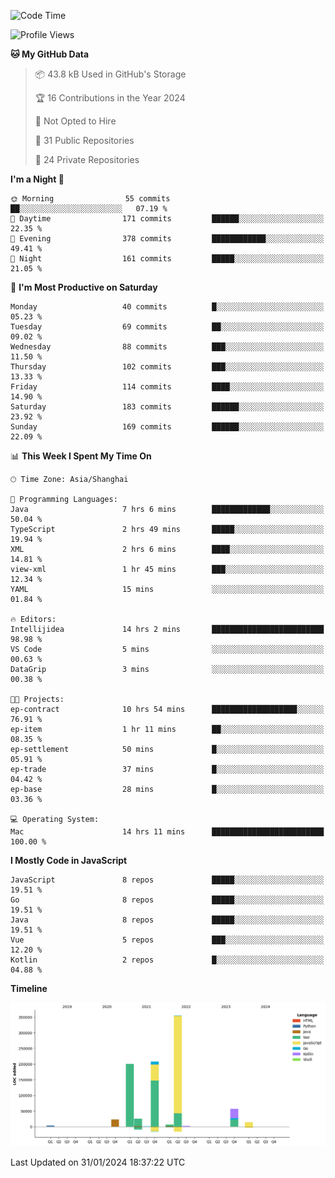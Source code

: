 <!--START_SECTION:waka-->
![Code Time](http://img.shields.io/badge/Code%20Time-2%2C271%20hrs%2016%20mins-blue)

![Profile Views](http://img.shields.io/badge/Profile%20Views-0-blue)

**🐱 My GitHub Data** 

> 📦 43.8 kB Used in GitHub's Storage 
 > 
> 🏆 16 Contributions in the Year 2024
 > 
> 🚫 Not Opted to Hire
 > 
> 📜 31 Public Repositories 
 > 
> 🔑 24 Private Repositories 
 > 
**I'm a Night 🦉** 

```text
🌞 Morning                55 commits          ██░░░░░░░░░░░░░░░░░░░░░░░   07.19 % 
🌆 Daytime                171 commits         ██████░░░░░░░░░░░░░░░░░░░   22.35 % 
🌃 Evening                378 commits         ████████████░░░░░░░░░░░░░   49.41 % 
🌙 Night                  161 commits         █████░░░░░░░░░░░░░░░░░░░░   21.05 % 
```
📅 **I'm Most Productive on Saturday** 

```text
Monday                   40 commits          █░░░░░░░░░░░░░░░░░░░░░░░░   05.23 % 
Tuesday                  69 commits          ██░░░░░░░░░░░░░░░░░░░░░░░   09.02 % 
Wednesday                88 commits          ███░░░░░░░░░░░░░░░░░░░░░░   11.50 % 
Thursday                 102 commits         ███░░░░░░░░░░░░░░░░░░░░░░   13.33 % 
Friday                   114 commits         ████░░░░░░░░░░░░░░░░░░░░░   14.90 % 
Saturday                 183 commits         ██████░░░░░░░░░░░░░░░░░░░   23.92 % 
Sunday                   169 commits         ██████░░░░░░░░░░░░░░░░░░░   22.09 % 
```


📊 **This Week I Spent My Time On** 

```text
🕑︎ Time Zone: Asia/Shanghai

💬 Programming Languages: 
Java                     7 hrs 6 mins        █████████████░░░░░░░░░░░░   50.04 % 
TypeScript               2 hrs 49 mins       █████░░░░░░░░░░░░░░░░░░░░   19.94 % 
XML                      2 hrs 6 mins        ████░░░░░░░░░░░░░░░░░░░░░   14.81 % 
view-xml                 1 hr 45 mins        ███░░░░░░░░░░░░░░░░░░░░░░   12.34 % 
YAML                     15 mins             ░░░░░░░░░░░░░░░░░░░░░░░░░   01.84 % 

🔥 Editors: 
Intellijidea             14 hrs 2 mins       █████████████████████████   98.98 % 
VS Code                  5 mins              ░░░░░░░░░░░░░░░░░░░░░░░░░   00.63 % 
DataGrip                 3 mins              ░░░░░░░░░░░░░░░░░░░░░░░░░   00.38 % 

🐱‍💻 Projects: 
ep-contract              10 hrs 54 mins      ███████████████████░░░░░░   76.91 % 
ep-item                  1 hr 11 mins        ██░░░░░░░░░░░░░░░░░░░░░░░   08.35 % 
ep-settlement            50 mins             █░░░░░░░░░░░░░░░░░░░░░░░░   05.91 % 
ep-trade                 37 mins             █░░░░░░░░░░░░░░░░░░░░░░░░   04.42 % 
ep-base                  28 mins             █░░░░░░░░░░░░░░░░░░░░░░░░   03.36 % 

💻 Operating System: 
Mac                      14 hrs 11 mins      █████████████████████████   100.00 % 
```

**I Mostly Code in JavaScript** 

```text
JavaScript               8 repos             █████░░░░░░░░░░░░░░░░░░░░   19.51 % 
Go                       8 repos             █████░░░░░░░░░░░░░░░░░░░░   19.51 % 
Java                     8 repos             █████░░░░░░░░░░░░░░░░░░░░   19.51 % 
Vue                      5 repos             ███░░░░░░░░░░░░░░░░░░░░░░   12.20 % 
Kotlin                   2 repos             █░░░░░░░░░░░░░░░░░░░░░░░░   04.88 % 
```



**Timeline**

![Lines of Code chart](https://raw.githubusercontent.com/youtiaoguagua/youtiaoguagua/master/assets/bar_graph.png)


 Last Updated on 31/01/2024 18:37:22 UTC
<!--END_SECTION:waka-->